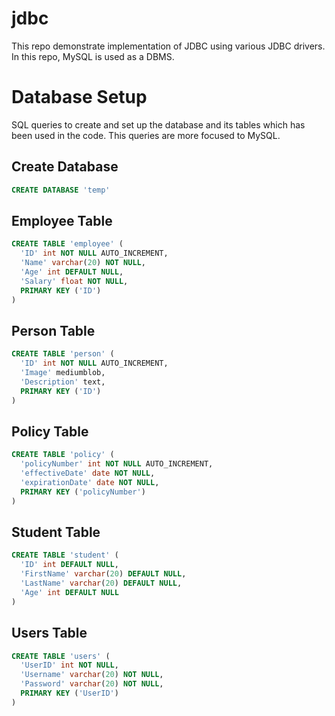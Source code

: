# jdbc
This repo demonstrate implementation of JDBC using various JDBC drivers. In this repo, MySQL is used as a DBMS.

# Database Setup

SQL queries to create and set up the database and its tables which has been used in the code. This queries are more focused to MySQL.

## Create Database

```sql
CREATE DATABASE 'temp'
```

## Employee Table

```sql
CREATE TABLE 'employee' (
  'ID' int NOT NULL AUTO_INCREMENT,
  'Name' varchar(20) NOT NULL,
  'Age' int DEFAULT NULL,
  'Salary' float NOT NULL,
  PRIMARY KEY ('ID')
)
```

## Person Table

```sql
CREATE TABLE 'person' (
  'ID' int NOT NULL AUTO_INCREMENT,
  'Image' mediumblob,
  'Description' text,
  PRIMARY KEY ('ID')
)
```

## Policy Table

```sql
CREATE TABLE 'policy' (
  'policyNumber' int NOT NULL AUTO_INCREMENT,
  'effectiveDate' date NOT NULL,
  'expirationDate' date NOT NULL,
  PRIMARY KEY ('policyNumber')
)
```

##  Student Table

```sql
CREATE TABLE 'student' (
  'ID' int DEFAULT NULL,
  'FirstName' varchar(20) DEFAULT NULL,
  'LastName' varchar(20) DEFAULT NULL,
  'Age' int DEFAULT NULL
)
```

## Users Table

```sql
CREATE TABLE 'users' (
  'UserID' int NOT NULL,
  'Username' varchar(20) NOT NULL,
  'Password' varchar(20) NOT NULL,
  PRIMARY KEY ('UserID')
)
```